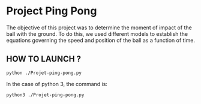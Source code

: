 # Project Ping Pong

The objective of this project was to determine the moment of impact of the ball with the ground. To do this, we used different models to establish the equations governing the speed and position of the ball as a function of time.

## HOW TO LAUNCH ?
```
python ./Projet-ping-pong.py 
```

In the case of python 3, the command is:

```
python3 ./Projet-ping-pong.py 
```
